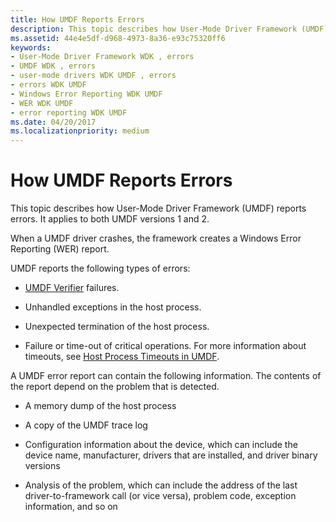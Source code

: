 ```yaml
---
title: How UMDF Reports Errors
description: This topic describes how User-Mode Driver Framework (UMDF) reports errors. It applies to both UMDF versions 1 and 2.
ms.assetid: 44e4e5df-d968-4973-8a36-e93c75320ff6
keywords:
- User-Mode Driver Framework WDK , errors
- UMDF WDK , errors
- user-mode drivers WDK UMDF , errors
- errors WDK UMDF
- Windows Error Reporting WDK UMDF
- WER WDK UMDF
- error reporting WDK UMDF
ms.date: 04/20/2017
ms.localizationpriority: medium
---
```


# How UMDF Reports Errors


This topic describes how User-Mode Driver Framework (UMDF) reports errors. It applies to both UMDF versions 1 and 2.

When a UMDF driver crashes, the framework creates a Windows Error Reporting (WER) report.

UMDF reports the following types of errors:

-   [UMDF Verifier](using-umdf-verifier.md) failures.

-   Unhandled exceptions in the host process.

-   Unexpected termination of the host process.

-   Failure or time-out of critical operations. For more information about timeouts, see [Host Process Timeouts in UMDF](how-umdf-enforces-time-outs.md).

A UMDF error report can contain the following information. The contents of the report depend on the problem that is detected.

-   A memory dump of the host process

-   A copy of the UMDF trace log

-   Configuration information about the device, which can include the device name, manufacturer, drivers that are installed, and driver binary versions

-   Analysis of the problem, which can include the address of the last driver-to-framework call (or vice versa), problem code, exception information, and so on

 

 





